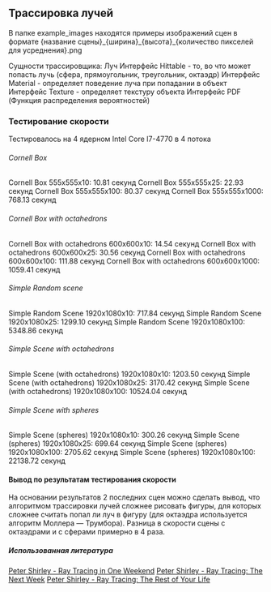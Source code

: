 ## Трассировка лучей
В папке example_images находятся примеры изображений сцен в формате {название сцены}\_{ширина}\_{высота}\_{количество пикселей для усреднения}.png

Сущности трассировщика: 
Луч
Интерфейс Hittable - то, во что может попасть лучь (сфера, прямоугольник, треугольник, октаэдр)
Интерфейс Material - определяет поведение луча при попадании в объект
Интерфейс Texture - определяет текстуру объекта
Интерфейс PDF (Функция распределения вероятностей)


### Тестирование скорости
Тестировалось на 4 ядерном Intel Core I7-4770 в 4 потока
###### Cornell Box
Cornell Box 555x555x10: 10.81 секунд
Cornell Box 555x555x25: 22.93 секунд
Cornell Box 555x555x100: 80.37 секунд
Cornell Box 555x555x1000: 768.13 секунд
###### Cornell Box with octahedrons
Cornell Box with octahedrons 600x600x10: 14.54 секунд 
Cornell Box with octahedrons 600x600x25: 30.56 секунд 
Cornell Box with octahedrons 600x600x100: 111.88 секунд
Cornell Box with octahedrons 600x600x1000: 1059.41 секунд
###### Simple Random scene
Simple Random Scene 1920x1080x10: 717.84 секунд 
Simple Random Scene 1920x1080x25: 1299.10 секунд 
Simple Random Scene 1920x1080x100: 5348.86 секунд
###### Simple Scene with octahedrons
Simple Scene (with octahedrons) 1920x1080x10: 1203.50 секунд
Simple Scene (with octahedrons) 1920x1080x25: 3170.42 секунд
Simple Scene (with octahedrons) 1920x1080x100: 10524.04 секунд
###### Simple Scene with spheres
Simple Scene (spheres) 1920x1080x10: 300.26 секунд
Simple Scene (spheres) 1920x1080x25: 699.64 секунд
Simple Scene (spheres) 1920x1080x100: 2705.62 секунд 
Simple Scene (spheres) 1920x1080x100: 22138.72 секунд

#### Вывод по результатам тестирования скорости
На основании результатов 2 последних сцен можно сделать вывод, что алгоритмом трассировки лучей сложнее рисовать фигуры, для которых сложнее считать попал ли луч в фигуру (для октаэдра используется алгоритм Моллера — Трумбора).
Разница в скорости сцены с октаэдрами и с сферами примерно в 4 раза.



##### Использованная литература
[Peter Shirley - Ray Tracing in One Weekend](https://raytracing.github.io/books/RayTracingInOneWeekend.html)
[Peter Shirley - Ray Tracing: The Next Week](https://raytracing.github.io/books/RayTracingTheNextWeek.html)
[Peter Shirley - Ray Tracing: The Rest of Your Life](https://raytracing.github.io/books/RayTracingTheRestOfYourLife.html)
